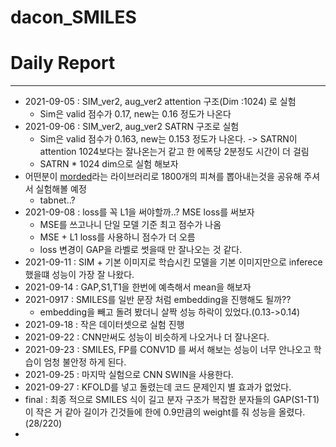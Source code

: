 # dacon_SMILES

# Daily Report
---
* 2021-09-05 : SIM_ver2, aug_ver2 attention 구조(Dim :1024) 로 실험
   * Sim은 valid 점수가 0.17, new는 0.16 정도가 나온다
* 2021-09-06 : SIM_ver2, aug_ver2 SATRN  구조로 실험
   * Sim은 valid 점수가 0.163, new는 0.153 정도가 나온다. -> SATRN이 attention 1024보다는 잘나온는거 같고 한 에폭당 2분정도 시간이 더 걸림
   * SATRN * 1024 dim으로 실험 해보자
* 어떤분이 [morded](https://pypi.org/project/mordred/)라는 라이브러리로 1800개의 피쳐를 뽑아내는것을 공유해 주셔서 실험해볼 예정
   * tabnet..?
* 2021-09-08 : loss를 꼭 L1을 써야할까..? MSE loss를 써보자
   * MSE를 쓰고나니 단일 모델 기준 최고 점수가 나옴
   * MSE + L1 loss를 사용하니 점수가 더 오름
   * loss 변경이 GAP을 라벨로 썻을때 만 잘나오는 것 같다.
* 2021-09-11 : SIM + 기본 이미지로 학습시킨 모델을 기본 이미지만으로 inferece했을떄 성능이 가장 잘 나왔다.
* 2021-09-14 : GAP,S1,T1을 한번에 예측해서 mean을 해보자
* 2021-0917 : SMILES를 일반 문장 처럼 embedding을 진행해도 될까??
   * embedding을 빼고 돌려 봤더니 살짝 성능 하락이 있었다.(0.13->0.14)
* 2021-09-18 : 작은 데이터셋으로 실험 진행
* 2021-09-22 : CNN만써도 성능이 비슷하게 나오거나 더 잘나온다.
* 2021-09-23 : SMILES, FP를 CONV1D 를 써서 해보는 성능이 너무 안나오고 학습이 엄청 불안정 하게 된다.
* 2021-09-25 : 마지막 실험으로 CNN SWIN을 사용한다.
* 2021-09-27 : KFOLD를 넣고 돌렸는데 코드 문제인지 별 효과가 없었다.
* final : 최종 적으로 SMILES 식이 길고 분자 구조가 복잡한 분자들의 GAP(S1-T1)이 작은 거 같아 길이가 긴것들에 한에 0.9만큼의 weight를 줘 성능을 올렸다. (28/220)
* 
